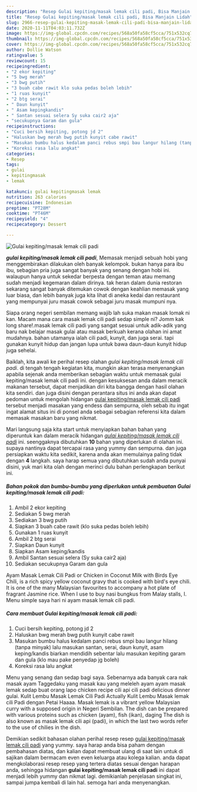 ```yaml
---
description: "Resep Gulai kepiting/masak lemak cili padi, Bisa Manjain Lidah"
title: "Resep Gulai kepiting/masak lemak cili padi, Bisa Manjain Lidah"
slug: 2966-resep-gulai-kepiting-masak-lemak-cili-padi-bisa-manjain-lidah
date: 2020-11-11T04:03:11.732Z
image: https://img-global.cpcdn.com/recipes/568a50fa58cf5cca/751x532cq70/gulai-kepitingmasak-lemak-cili-padi-foto-resep-utama.jpg
thumbnail: https://img-global.cpcdn.com/recipes/568a50fa58cf5cca/751x532cq70/gulai-kepitingmasak-lemak-cili-padi-foto-resep-utama.jpg
cover: https://img-global.cpcdn.com/recipes/568a50fa58cf5cca/751x532cq70/gulai-kepitingmasak-lemak-cili-padi-foto-resep-utama.jpg
author: Dollie Watson
ratingvalue: 5
reviewcount: 15
recipeingredient:
- "2 ekor kepiting"
- "5 bwg merah"
- "3 bwg putih"
- "3 buah cabe rawit klo suka pedas boleh lebih"
- "1 ruas kunyit"
- "2 btg serai"
- " Daun kunyit"
- " Asam kepingkandis"
- " Santan sesuai selera Sy suka cair2 aja"
- "secukupnya Garam dan gula"
recipeinstructions:
- "Cuci bersih kepiting, potong jd 2"
- "Haluskan bwg merah bwg putih kunyit cabe rawit"
- "Masukan bumbu halus kedalam panci rebus smpi bau langur hilang (tanpa minyak) lalu masukan santan, serai, daun kunyit, asam keping/kandis biarkan mendidih sebentar lalu masukan kepiting garam dan gula (klo mau pake penyedap jg boleh)"
- "Koreksi rasa lalu angkat"
categories:
- Resep
tags:
- gulai
- kepitingmasak
- lemak

katakunci: gulai kepitingmasak lemak 
nutrition: 263 calories
recipecuisine: Indonesian
preptime: "PT28M"
cooktime: "PT46M"
recipeyield: "4"
recipecategory: Dessert

---
```



![Gulai kepiting/masak lemak cili padi](https://img-global.cpcdn.com/recipes/568a50fa58cf5cca/751x532cq70/gulai-kepitingmasak-lemak-cili-padi-foto-resep-utama.jpg)

<b><i>gulai kepiting/masak lemak cili padi</i></b>, Memasak menjadi sebuah hobi yang menggembirakan dilakukan oleh banyak kelompok. bukan hanya para ibu ibu, sebagian pria juga sangat banyak yang senang dengan hobi ini. walaupun hanya untuk sekedar berpesta dengan teman atau memang sudah menjadi kegemaran dalam dirinya. tak heran dalam dunia restoran sekarang sangat banyak ditemukan cowok dengan keahlian memasak yang luar biasa, dan lebih banyak juga kita lihat di aneka kedai dan restaurant yang mempunyai juru masak cowok sebagai juru masak mumpuni nya.

Siapa orang negeri sembilan memang wajib lah suka makan masak lomak ni kan. Macam mana cara masak lemak cili padi sedap simple ni? Jomm kak long share!.masak lemak cili padi yang sangat sesuai untuk adik-adik yang baru nak belajar masak gulai atau masak berkuah kerana olahan ini amat mudahnya. bahan utamanya ialah cili padi, kunyit, dan juga serai. tapi gunakan kunyit hidup dan jangan lupa untuk bawa daun-daun kunyit hidup juga sehelai.

Baiklah, kita awali ke perihal resep olahan <i>gulai kepiting/masak lemak cili padi</i>. di tengah tengah kegiatan kita, mungkin akan terasa menyenangkan apabila sejenak anda memberikan sebagian waktu untuk memasak gulai kepiting/masak lemak cili padi ini. dengan kesuksesan anda dalam meracik makanan tersebut, dapat menjadikan diri kita bangga dengan hasil olahan kita sendiri. dan juga disini dengan perantara situs ini anda akan dapat pedoman untuk mengolah hidangan <u>gulai kepiting/masak lemak cili padi</u> tersebut menjadi masakan yang endess dan sempurna, oleh sebab itu ingat ingat alamat situs ini di ponsel anda sebagai sebagian referensi kita dalam memasak masakan baru yang nikmat.


Mari langsung saja kita start untuk menyiapkan bahan bahan yang diperuntuk kan dalam meracik hidangan <u><i>gulai kepiting/masak lemak cili padi</i></u> ini. seenggaknya dibutuhkan <b>10</b> bahan yang diperlukan di olahan ini. supaya nantinya dapat tercapai rasa yang yummy dan sempurna. dan juga persiapkan waktu kita sedikit, karena anda akan memulainya paling tidak dengan <b>4</b> langkah. saya harap semua yang dibutuhkan sudah anda punyai disini, yuk mari kita olah dengan merinci dulu bahan perlengkapan berikut ini.

<!--inarticleads1-->

##### Bahan pokok dan bumbu-bumbu yang diperlukan untuk pembuatan Gulai kepiting/masak lemak cili padi:

1. Ambil 2 ekor kepiting
1. Sediakan 5 bwg merah
1. Sediakan 3 bwg putih
1. Siapkan 3 buah cabe rawit (klo suka pedas boleh lebih)
1. Gunakan 1 ruas kunyit
1. Ambil 2 btg serai
1. Siapkan  Daun kunyit
1. Siapkan  Asam keping/kandis
1. Ambil  Santan sesuai selera (Sy suka cair2 aja)
1. Sediakan secukupnya Garam dan gula


Ayam Masak Lemak Cili Padi or Chicken in Coconut Milk with Birds Eye Chili, is a rich spicy yellow coconut gravy that is cooked with bird&#39;s eye chili. It is one of the many Malaysian favourites to accompany a hot plate of fragrant Jasmine rice. When I use to buy nasi bungkus from Malay stalls, I. Menu simple saya hari ni ayam masak lemak cili padi. 

<!--inarticleads2-->

##### Cara membuat Gulai kepiting/masak lemak cili padi:

1. Cuci bersih kepiting, potong jd 2
1. Haluskan bwg merah bwg putih kunyit cabe rawit
1. Masukan bumbu halus kedalam panci rebus smpi bau langur hilang (tanpa minyak) lalu masukan santan, serai, daun kunyit, asam keping/kandis biarkan mendidih sebentar lalu masukan kepiting garam dan gula (klo mau pake penyedap jg boleh)
1. Koreksi rasa lalu angkat


Menu yang senang dan sedap bagi saya. Sebenarnya ada banyak cara nak masak ayam Taggedaku yang masak kau yang meleleh ayam ayam masak lemak sedap buat orang lapo chicken recipe cili api cili padi delicious dinner gulai. Kulit Lembu Masak Lemak Cili Padi Actually Kulit Lembu Masak lemak cili Padi dengan Petai Haaaa. Masak lemak is a vibrant yellow Malaysian curry with a supposed origin in Negeri Sembilan. The dish can be prepared with various proteins such as chicken (ayam), fish (ikan), daging The dish is also known as masak lemak cili api (padi), in which the last two words refer to the use of chilies in the dish. 

Demikian sedikit bahasan olahan perihal resep resep <u>gulai kepiting/masak lemak cili padi</u> yang yummy. saya harap anda bisa paham dengan pembahasan diatas, dan kalian dapat membuat ulang di saat lain untuk di sajikan dalam bermacam even even keluarga atau kolega kalian. anda dapat mengkolaborasi resep resep yang tertera diatas sesuai dengan harapan anda, sehingga hidangan <b>gulai kepiting/masak lemak cili padi</b> ini dapat menjadi lebih yummy dan nikmat lagi. demikianlah penjelasan singkat ini, sampai jumpa kembali di lain hal. semoga hari anda menyenangkan.
